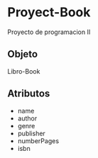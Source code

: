 # Proyect-Book
Proyecto de programacion II

## Objeto
Libro-Book
## Atributos
- name 
- author
- genre
- publisher
- numberPages
- isbn

